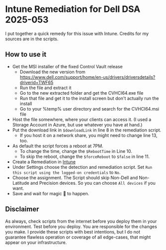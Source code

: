 # Intune Remediation for Dell DSA 2025-053
I put together a quick remedy for this issue with Intune. Credits for my sources are in the scripts.

## How to use it

- Get the MSI installer of the fixed Control Vault release
  - Download the new version from https://www.dell.com/support/home/en-us/drivers/driversdetails?driverid=TWF65
  - Run the file and extract it
  - Go to the new extracted folder and get the CVHCI64.exe file
  - Run that file and get it to the install screen but don't actually run the install
  - Go to your %temp% user directory and search for the CVHCI64.msi file
- Host the file somewhere, where your clients can access it. (I used a Storage Account in Azure, but use whatever you have at hand.)
- Put the download link in ``$downloadLink`` in line 8 in the remediation script.
  - If you host it on a network share, you might need to change line 13, too.
- As default the script forces a reboot at 7PM.
  - To change the time, change the ``$RebootTime`` in Line 10.
  - To skip the reboot, change the ``$forceReboot`` to ``$false`` in line 11.
- Create a Remediation in [Intune](https://intune.microsoft.com/#view/Microsoft_Intune_DeviceSettings/DevicesWindowsMenu/~/powershell)
- Under Settings choose the detection and remediation script. Set ``Run this script using the logged-on credentials`` to ``No``.
- Choose the assignment. The Script should skip Non-Dell and Non-Latitude and Precision devices. So you can choose ``All devices`` if you want.
- Save and wait for magic 💫 to happen.

## Disclaimer
As always, check scripts from the internet before you deploy them in your environment. Test before you deploy. You are responsible for the changes you make. I provide these scripts with best intentions, but I do not guarantee flawless operation or coverage of all edge-cases, that might appear on your infrastructure.
